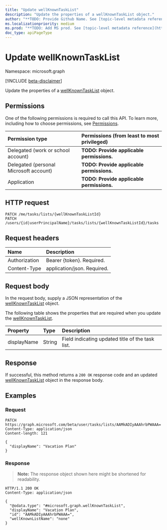 ```yaml
---
title: "Update wellKnownTaskList"
description: "Update the properties of a wellKnownTaskList object."
author: "**TODO: Provide Github Name. See [topic-level metadata reference](https://msgo.azurewebsites.net/add/document/guidelines/metadata.html#topic-level-metadata)**"
ms.localizationpriority: medium
ms.prod: "**TODO: Add MS prod. See [topic-level metadata reference](https://msgo.azurewebsites.net/add/document/guidelines/metadata.html#topic-level-metadata)**"
doc_type: apiPageType
---
```


# Update wellKnownTaskList
Namespace: microsoft.graph

[!INCLUDE [beta-disclaimer](../../includes/beta-disclaimer.md)]

Update the properties of a [wellKnownTaskList](../resources/wellknowntasklist.md) object.

## Permissions
One of the following permissions is required to call this API. To learn more, including how to choose permissions, see [Permissions](/graph/permissions-reference).

|Permission type|Permissions (from least to most privileged)|
|:---|:---|
|Delegated (work or school account)|**TODO: Provide applicable permissions.**|
|Delegated (personal Microsoft account)|**TODO: Provide applicable permissions.**|
|Application|**TODO: Provide applicable permissions.**|

## HTTP request

<!-- {
  "blockType": "ignored",
  "sampleKeys": ["AAMkADIyAAAhrbPWAAA="]
}
-->
``` http
PATCH /me/tasks/lists/{wellKnownTaskListId}
PATCH /users/{id|userPrincipalName}/tasks/lists/{wellKnownTaskListId}/tasks
```

## Request headers
|Name|Description|
|:---|:---|
|Authorization|Bearer {token}. Required.|
|Content-Type|application/json. Required.|

## Request body
In the request body, supply a JSON representation of the [wellKnownTaskList](../resources/wellknowntasklist.md) object.

The following table shows the properties that are required when you update the [wellKnownTaskList](../resources/wellknowntasklist.md).

|Property|Type|Description|
|:---|:---|:---|
|displayName|String|Field indicating updated title of the task list.|


## Response

If successful, this method returns a `200 OK` response code and an updated [wellKnownTaskList](../resources/wellknowntasklist.md) object in the response body.

## Examples

### Request
<!-- {
  "blockType": "request",
  "sampleKeys": ["AAMkADIyAAAhrbPWAAA="],
  "name": "update_wellknowntasklist"
}
-->
``` http
PATCH https://graph.microsoft.com/beta/user/tasks/lists/AAMkADIyAAAhrbPWAAA=
Content-Type: application/json
Content-length: 121

{
  "displayName": "Vacation Plan"
}
```


### Response
>**Note:** The response object shown here might be shortened for readability.
<!-- {
  "blockType": "response",
  "truncated": true
}
-->
``` http
HTTP/1.1 200 OK
Content-Type: application/json

{
  "@odata.type": "#microsoft.graph.wellKnownTaskList",
  "displayName": "Vacation Plan",
  "id": "AAMkADIyAAAhrbPWAAA=",
  "wellKnownListName": "none"
}
```

